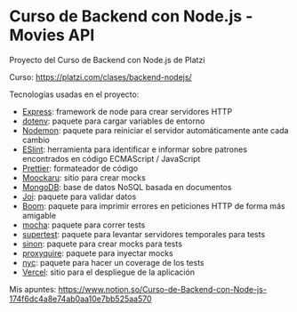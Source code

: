 # Curso de Backend con Node.js - Movies API

Proyecto del Curso de Backend con Node.js de Platzi

Curso: https://platzi.com/clases/backend-nodejs/

Tecnologías usadas en el proyecto:

* [Express](https://expressjs.com/es/): framework de node para crear servidores HTTP
* [dotenv](https://www.npmjs.com/package/dotenv): paquete para cargar variables de entorno
* [Nodemon](https://nodemon.io/): paquete para reiniciar el servidor automáticamente ante cada cambio
* [ESlint](https://eslint.org/): herramienta para identificar e informar sobre patrones encontrados en código ECMAScript / JavaScript
* [Prettier](https://prettier.io/): formateador de código
* [Moockaru](https://www.mockaroo.com/): sitio para crear mocks
* [MongoDB](https://www.mongodb.com/es): base de datos NoSQL basada en documentos
* [Joi](https://www.npmjs.com/package/joi): paquete para validar datos
* [Boom](https://www.npmjs.com/package/@hapi/boom): paquete para imprimir errores en peticiones HTTP de forma más amigable
* [mocha](https://www.npmjs.com/package/mocha): paquete para correr tests
* [supertest](https://www.npmjs.com/package/supertest): paquete para levantar servidores temporales para tests
* [sinon](https://www.npmjs.com/package/sinon): paquete para crear mocks para tests
* [proxyquire](https://www.npmjs.com/package/proxyquire): paquete para inyectar mocks
* [nyc](https://www.npmjs.com/package/nyc): paquete para hacer un coverage de los tests
* [Vercel](https://vercel.com/): sitio para el despliegue de la aplicación

Mis apuntes: https://www.notion.so/Curso-de-Backend-con-Node-js-174f6dc4a8e74ab0aa10e7bb525aa570